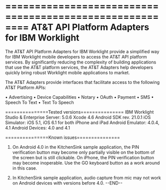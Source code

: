========================================================
AT&T API Platform Adapters for IBM Worklight
========================================================
The AT&T API Platform Adapters for IBM Worklight provide a simplified way for IBM Worklight
mobile developers to access the AT&T API platform services.  By significantly
reducing the complexity of building applications that use the AT&T platform 
services, the AT&T Adapters help developers quickly bring robust Worklight
mobile applications to market.

The AT&T Adapters provide interfaces that facilitate access to the following
AT&T Platform APIs:

• Advertising
• Device Capabilities
• Notary
• OAuth
• Payment
• SMS
• Speech To Text
• Text To Speech

===============Tested versions===============
IBM Worklight Studio & Enterprise Server: 5.0.6
Xcode 4.6
Android SDK rev. 21.0.1
iOS Simulator: iOS 5.1, iOS 6.1 for both iPhone and iPad
Android Emulator: 4.0.4, 4.1
Android Devices: 4.0 and 4.1


===============Known issues===============
1. On Android 4.0 in the KitchenSink sample application, the PIN verification
button may become only partially visible on the bottom of the screen but is
still clickable.  On iPhone, the PIN verification button may become inoperable.
Use the GO keyboard button as a work around in this case.

2. In KitchenSink sample application, audio capture from mic may not work on Android devices with versions before 4.0.
--END--
